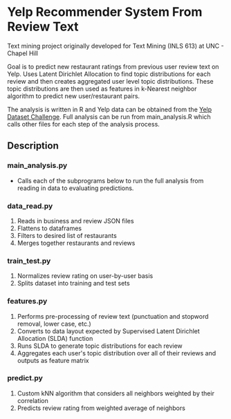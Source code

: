 # Yelp Recommender System From Review Text

Text mining project originally developed for Text Mining (INLS 613) at UNC - Chapel Hill

Goal is to predict new restaurant ratings from previous user review text on Yelp. Uses 
Latent Dirichlet Allocation to find topic distributions for each review and then creates 
aggregated user level topic distributions. These topic distributions are then used as 
features in k-Nearest neighbor algorithm to predict new user/restaurant pairs.

The analysis is written in R and Yelp data can be obtained from the [Yelp Dataset Challenge](https://www.yelp.com/dataset_challenge).
Full analysis can be run from main_analysis.R which calls other files for each step of the analysis process.


## Description

### main_analysis.py
* Calls each of the subprograms below to run the full analysis from reading in data to evaluating predictions.

### data_read.py
1. Reads in business and review JSON files
2. Flattens to dataframes
3. Filters to desired list of restaurants
4. Merges together restaurants and reviews

### train_test.py
1. Normalizes review rating on user-by-user basis
2. Splits dataset into training and test sets

### features.py
1. Performs pre-processing of review text (punctuation and stopword removal, lower case, etc.)
2. Converts to data layout expected by Supervised Latent Dirichlet Allocation (SLDA) function
3. Runs SLDA to generate topic distributions for each review
4. Aggregates each user's topic distribution over all of their reviews and outputs as feature matrix

### predict.py
1. Custom kNN algorithm that considers all neighbors weighted by their correlation
2. Predicts review rating from weighted average of neighbors

